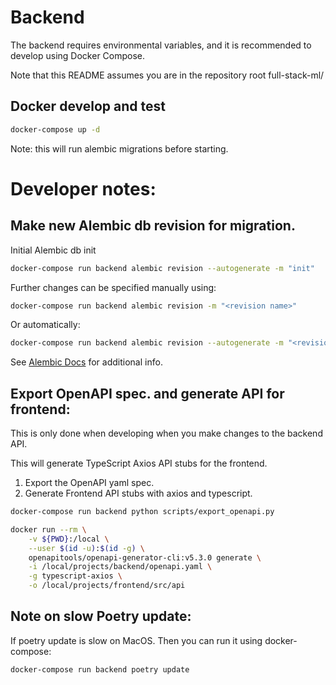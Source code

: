 # Backend

The backend requires environmental variables, and it is recommended to develop using Docker Compose.

Note that this README assumes you are in the repository root full-stack-ml/

## Docker develop and test
```bash
docker-compose up -d
```

Note: this will run alembic migrations before starting.

# Developer notes:

## Make new Alembic db revision for migration.
Initial Alembic db init
```bash
docker-compose run backend alembic revision --autogenerate -m "init"
```

Further changes can be specified manually using:
```bash
docker-compose run backend alembic revision -m "<revision name>"
```
Or automatically:
```bash
docker-compose run backend alembic revision --autogenerate -m "<revision name>"
```

See [Alembic Docs](https://alembic.sqlalchemy.org/en/latest/tutorial.html) for additional info.

## Export OpenAPI spec. and generate API for frontend:
This is only done when developing when you make changes to the backend API.

This will generate TypeScript Axios API stubs for the frontend.

1. Export the OpenAPI yaml spec.
2. Generate Frontend API stubs with axios and typescript.

```bash
docker-compose run backend python scripts/export_openapi.py

docker run --rm \
    -v ${PWD}:/local \
    --user $(id -u):$(id -g) \
    openapitools/openapi-generator-cli:v5.3.0 generate \
    -i /local/projects/backend/openapi.yaml \
    -g typescript-axios \
    -o /local/projects/frontend/src/api
```

## Note on slow Poetry update:
If poetry update is slow on MacOS. Then you can run it using docker-compose:

```bash
docker-compose run backend poetry update
```
